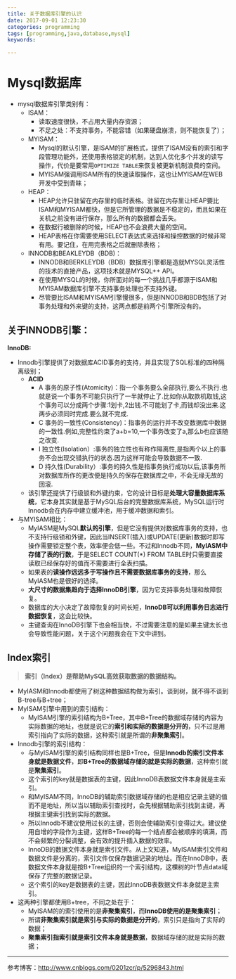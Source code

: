```yaml
---
title: 关于数据库引擎的认识
date: 2017-09-01 12:23:30
categories: programming
tags: [programming,java,database,mysql]
keywords: 

---
```

# Mysql数据库
- mysql数据库引擎类别有：
	- ISAM：
		- 读取速度很快，不占用大量内存资源；
		- 不足之处：不支持事务，不能容错（如果硬盘崩溃，则不能恢复了）；
	- MYISAM：
		- Mysql的默认引擎，是ISAM的扩展格式，提供了ISAM没有的索引和字段管理功能外，还使用表格锁定的机制，达到人优化多个并发的读写操作，代价是要常用`OPTIMIZE TABLE`来恢复被更新机制浪费的空间。
		- MYISAM强调用ISAM所有的快速读取操作，这也让MYISAM在WEB开发中受到青睐；
	- HEAP：
		- HEAP允许只驻留在内存里的临时表格。驻留在内存里让HEAP要比ISAM和MYISAM都快，但是它所管理的数据是不稳定的，而且如果在关机之前没有进行保存，那么所有的数据都会丢失。
		- 在数据行被删除的时候，HEAP也不会浪费大量的空间。
		- HEAP表格在你需要使用SELECT表达式来选择和操控数据的时候非常有用。要记住，在用完表格之后就删除表格；
	- INNODB和BEAKLEYDB（BDB)：
		- INNODB和BERKLEYDB（BDB）数据库引擎都是造就MYSQL灵活性的技术的直接产品，这项技术就是MYSQL++ API。
		- 在使用MYSQL的时候，你所面对的每一个挑战几乎都源于ISAM和MYISAM数据库引擎不支持事务处理也不支持外键。
		- 尽管要比ISAM和MYISAM引擎慢很多，但是INNODB和BDB包括了对事务处理和外来键的支持，这两点都是前两个引擎所没有的。

<!--more-->

## 关于INNODB引擎：
**InnoDB:**
- Innodb引擎提供了对数据库ACID事务的支持，并且实现了SQL标准的四种隔离级别；
	- **ACID**
		- A  事务的原子性(Atomicity)：指一个事务要么全部执行,要么不执行.也就是说一个事务不可能只执行了一半就停止了.比如你从取款机取钱,这个事务可以分成两个步骤:1划卡,2出钱.不可能划了卡,而钱却没出来.这两步必须同时完成.要么就不完成.
		- C 事务的一致性(Consistency)：指事务的运行并不改变数据库中数据的一致性.例如,完整性约束了a+b=10,一个事务改变了a,那么b也应该随之改变.
		- I 独立性(Isolation）:事务的独立性也有称作隔离性,是指两个以上的事务不会出现交错执行的状态.因为这样可能会导致数据不一致.
		- D 持久性(Durability）:事务的持久性是指事务执行成功以后,该事务所对数据库所作的更改便是持久的保存在数据库之中，不会无缘无故的回滚.
	- 该引擎还提供了行级锁和外键约束，它的设计目标是**处理大容量数据库系统**，它本身其实就是基于MySQL后台的完整数据库系统，MySQL运行时Innodb会在内存中建立缓冲池，用于缓冲数据和索引。
- 与MYISAM相比：
	- MyIASM是MySQL**默认的引擎**，但是它没有提供对数据库事务的支持，也不支持行级锁和外键，因此当INSERT(插入)或UPDATE(更新)数据时即写操作需要锁定整个表，效率便会低一些。不过和Innodb不同，**MyIASM中存储了表的行数**，于是SELECT COUNT(*) FROM TABLE时只需要直接读取已经保存好的值而不需要进行全表扫描。
	- 如果表的**读操作远远多于写操作且不需要数据库事务的支持**，那么MyIASM也是很好的选择。
	- **大尺寸的数据集趋向于选择InnoDB引擎**，因为它支持事务处理和故障恢复。
	- 数据库的大小决定了故障恢复的时间长短，**InnoDB可以利用事务日志进行数据恢复**，这会比较快。
	- 主键查询在InnoDB引擎下也会相当快，不过需要注意的是如果主键太长也会导致性能问题，关于这个问题我会在下文中讲到。

## Index索引

> **索引（Index）是帮助MySQL高效获取数据的数据结构。**

- MyIASM和Innodb都使用了树这种数据结构做为索引。谈到树，就不得不谈到B-tree与B+tree；
- MyISAM引擎中用到的索引结构：
	- MyISAM引擎的索引结构为B+Tree，其中B+Tree的数据域存储的内容为实际数据的地址，也就是说它的**索引和实际的数据是分开的**，只不过是用索引指向了实际的数据，这种索引就是所谓的**非聚集索引**。
- Innodb引擎的索引结构：
	- 与MyISAM引擎的索引结构同样也是B+Tree，但是**Innodb的索引文件本身就是数据文件**，即**B+Tree的数据域存储的就是实际的数据**，这种索引就是**聚集索引**。
	- 这个索引的key就是数据表的主键，因此InnoDB表数据文件本身就是主索引。
	- 和MyISAM不同，InnoDB的辅助索引数据域存储的也是相应记录主键的值而不是地址，所以当以辅助索引查找时，会先根据辅助索引找到主键，再根据主键索引找到实际的数据。
	- 所以Innodb不建议使用过长的主键，否则会使辅助索引变得过大。建议使用自增的字段作为主键，这样B+Tree的每一个结点都会被顺序的填满，而不会频繁的分裂调整，会有效的提升插入数据的效率。
	- InnoDB的数据文件本身就是索引文件。从上文知道，MyISAM索引文件和数据文件是分离的，索引文件仅保存数据记录的地址。而在InnoDB中，表数据文件本身就是按B+Tree组织的一个索引结构，这棵树的叶节点data域保存了完整的数据记录。
	- 这个索引的key是数据表的主键，因此InnoDB表数据文件本身就是主索引。
- 这两种引擎都使用B+tree，不同之处在于：
	- MyISAM的的索引使用的是**非聚集索引**，而**InnoDB使用的是聚集索引**；
	- 所谓**非聚集索引就是索引与实际的数据是分开的**，索引只是指向了实际的数据；
	- **聚集索引指索引就是索引文件本身就是数据**，数据域存储的就是实际的数据；

----------
参考博客：http://www.cnblogs.com/0201zcr/p/5296843.html